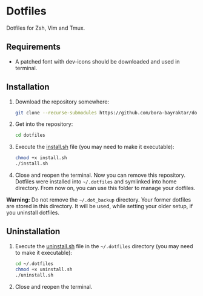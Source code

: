 # Dotfiles

Dotfiles for Zsh, Vim and Tmux.

## Requirements

* A patched font with dev-icons should be downloaded and used in terminal.

## Installation

1. Download the repository somewhere:
   
   ```bash
   git clone --recurse-submodules https://github.com/bora-bayraktar/dotfiles.git
   ```
2. Get into the repository:
   
   ```bash
   cd dotfiles
   ```
3. Execute the [install.sh](https://github.com/bora-bayraktar/dotfiles/blob/master/install.sh) file (you may need to make it executable):
   
   ```bash
   chmod +x install.sh
   ./install.sh
   ```
4. Close and reopen the terminal. Now you can remove this repository. Dotfiles were installed into ```~/.dotfiles``` and symlinked into home directory. From now on, you can use this folder to manage your dotfiles.

**Warning:** Do not remove the ```~/.dot_backup``` directory. Your former dotfiles are stored in this directory. It will be used, while setting your older setup, if you uninstall dotfiles. 

## Uninstallation

1. Execute the [uninstall.sh](https://github.com/bora-bayraktar/dotfiles/blob/master/uninstall.sh) file in the ```~/.dotfiles``` directory (you may need to make it executable):
   
   ```bash
   cd ~/.dotfiles
   chmod +x uninstall.sh
   ./uninstall.sh
   ```

2. Close and reopen the terminal.
